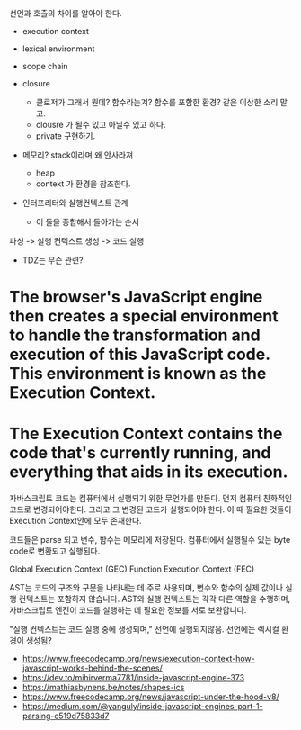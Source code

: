 선언과 호출의 차이를 알아야 한다.

- execution context
- lexical environment
- scope chain
- closure
    - 클로저가 그래서 뭔데? 함수라는겨? 함수를 포함한 환경? 같은 이상한 소리 말고.
    - clousre 가 될수 있고 아닐수 있고 하다.
    - private 구현하기.

- 메모리? stack이라며 왜 안사라져 
    - heap
    - context 가 환경을 참조한다.

- 인터프리터와 실행컨텍스트 관계
    - 이 둘을 종합해서 돌아가는 순서

파싱 -> 실행 컨텍스트 생성 -> 코드 실행

- TDZ는 무슨 관련?



# The browser's JavaScript engine then creates a special environment to handle the transformation and execution of this JavaScript code. This environment is known as the Execution Context.
# The Execution Context contains the code that's currently running, and everything that aids in its execution.

자바스크립트 코드는 컴퓨터에서 실행되기 위한 무언가를 만든다. 먼저 컴퓨터 친화적인 코드로 변경되어야한다. 그리고 그 변경된 코드가 실행되어야 한다. 이 때 필요한 것들이 Execution Context안에 모두 존재한다.

코드들은 parse 되고 변수, 함수는 메모리에 저장된다. 컴퓨터에서 실행될수 있는 byte code로 변환되고 실행된다.

Global Execution Context (GEC)
Function Execution Context (FEC)


AST는 코드의 구조와 구문을 나타내는 데 주로 사용되며, 변수와 함수의 실제 값이나 실행 컨텍스트는 포함하지 않습니다. AST와 실행 컨텍스트는 각각 다른 역할을 수행하며, 자바스크립트 엔진이 코드를 실행하는 데 필요한 정보를 서로 보완합니다.

"실행 컨텍스트는 코드 실행 중에 생성되며," 선언에 실행되지않음. 선언에는 렉시컬 환경이 생성됨?


- https://www.freecodecamp.org/news/execution-context-how-javascript-works-behind-the-scenes/
- https://dev.to/mihirverma7781/inside-javascript-engine-373
- https://mathiasbynens.be/notes/shapes-ics
- https://www.freecodecamp.org/news/javascript-under-the-hood-v8/
- https://medium.com/@yanguly/inside-javascript-engines-part-1-parsing-c519d75833d7